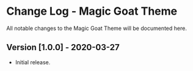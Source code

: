 # Change Log - Magic Goat Theme

All notable changes to the Magic Goat Theme will be documented here.

## Version [1.0.0] - 2020-03-27

- Initial release.
